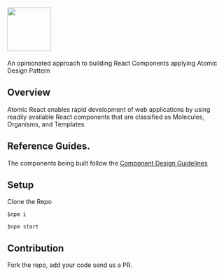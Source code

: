 # <img src='https://preview.ibb.co/gWSEwF/atomic_react_v4_med.png' height='100'>

An opinionated approach to building React Components applying Atomic Design Pattern

## Overview
Atomic React enables rapid development of web applications by using readily available React components that are classified as Molecules, Organisms, and Templates.

## Reference Guides.
The components being built follow the [Component Design Guidelines](https://github.com/areai51/react-component-design)

## Setup
Clone the Repo

`$npm i`

`$npm start`

## Contribution
Fork the repo, add your code send us a PR.
